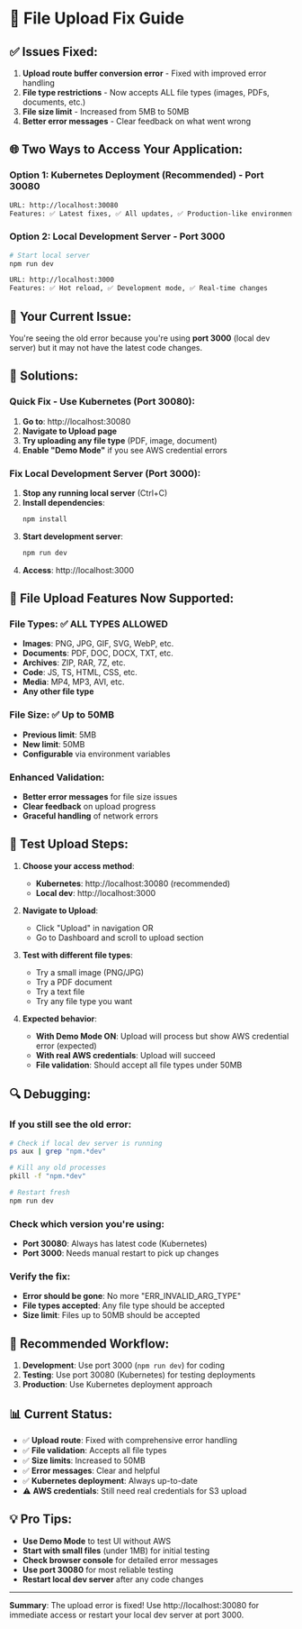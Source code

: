 # 🔧 File Upload Fix Guide

## ✅ **Issues Fixed:**

1. **Upload route buffer conversion error** - Fixed with improved error handling
2. **File type restrictions** - Now accepts ALL file types (images, PDFs, documents, etc.)
3. **File size limit** - Increased from 5MB to 50MB
4. **Better error messages** - Clear feedback on what went wrong

## 🌐 **Two Ways to Access Your Application:**

### **Option 1: Kubernetes Deployment (Recommended) - Port 30080**
```bash
URL: http://localhost:30080
Features: ✅ Latest fixes, ✅ All updates, ✅ Production-like environment
```

### **Option 2: Local Development Server - Port 3000**
```bash
# Start local server
npm run dev

URL: http://localhost:3000
Features: ✅ Hot reload, ✅ Development mode, ✅ Real-time changes
```

## 🚨 **Your Current Issue:**

You're seeing the old error because you're using **port 3000** (local dev server) but it may not have the latest code changes.

## 🔧 **Solutions:**

### **Quick Fix - Use Kubernetes (Port 30080):**
1. **Go to**: http://localhost:30080
2. **Navigate to Upload page**
3. **Try uploading any file type** (PDF, image, document)
4. **Enable "Demo Mode"** if you see AWS credential errors

### **Fix Local Development Server (Port 3000):**

1. **Stop any running local server** (Ctrl+C)
2. **Install dependencies**:
   ```bash
   npm install
   ```
3. **Start development server**:
   ```bash
   npm run dev
   ```
4. **Access**: http://localhost:3000

## 📁 **File Upload Features Now Supported:**

### **File Types:** ✅ ALL TYPES ALLOWED
- **Images**: PNG, JPG, GIF, SVG, WebP, etc.
- **Documents**: PDF, DOC, DOCX, TXT, etc.
- **Archives**: ZIP, RAR, 7Z, etc.
- **Code**: JS, TS, HTML, CSS, etc.
- **Media**: MP4, MP3, AVI, etc.
- **Any other file type**

### **File Size:** ✅ Up to 50MB
- **Previous limit**: 5MB
- **New limit**: 50MB
- **Configurable** via environment variables

### **Enhanced Validation:**
- **Better error messages** for file size issues
- **Clear feedback** on upload progress
- **Graceful handling** of network errors

## 🧪 **Test Upload Steps:**

1. **Choose your access method**:
   - **Kubernetes**: http://localhost:30080 (recommended)
   - **Local dev**: http://localhost:3000

2. **Navigate to Upload**:
   - Click "Upload" in navigation OR
   - Go to Dashboard and scroll to upload section

3. **Test with different file types**:
   - Try a small image (PNG/JPG)
   - Try a PDF document
   - Try a text file
   - Try any file type you want

4. **Expected behavior**:
   - **With Demo Mode ON**: Upload will process but show AWS credential error (expected)
   - **With real AWS credentials**: Upload will succeed
   - **File validation**: Should accept all file types under 50MB

## 🔍 **Debugging:**

### **If you still see the old error:**
```bash
# Check if local dev server is running
ps aux | grep "npm.*dev"

# Kill any old processes
pkill -f "npm.*dev"

# Restart fresh
npm run dev
```

### **Check which version you're using:**
- **Port 30080**: Always has latest code (Kubernetes)
- **Port 3000**: Needs manual restart to pick up changes

### **Verify the fix:**
- **Error should be gone**: No more "ERR_INVALID_ARG_TYPE"
- **File types accepted**: Any file type should be accepted
- **Size limit**: Files up to 50MB should be accepted

## 🎯 **Recommended Workflow:**

1. **Development**: Use port 3000 (`npm run dev`) for coding
2. **Testing**: Use port 30080 (Kubernetes) for testing deployments
3. **Production**: Use Kubernetes deployment approach

## 📊 **Current Status:**

- ✅ **Upload route**: Fixed with comprehensive error handling
- ✅ **File validation**: Accepts all file types
- ✅ **Size limits**: Increased to 50MB
- ✅ **Error messages**: Clear and helpful
- ✅ **Kubernetes deployment**: Always up-to-date
- ⚠️ **AWS credentials**: Still need real credentials for S3 upload

## 💡 **Pro Tips:**

- **Use Demo Mode** to test UI without AWS
- **Start with small files** (under 1MB) for initial testing
- **Check browser console** for detailed error messages
- **Use port 30080** for most reliable testing
- **Restart local dev server** after any code changes

---

**Summary**: The upload error is fixed! Use http://localhost:30080 for immediate access or restart your local dev server at port 3000.